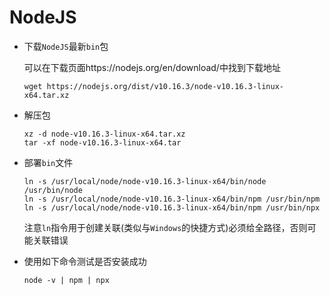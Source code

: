 # NodeJS

- 下载`NodeJS`最新`bin`包

  可以在下载页面https://nodejs.org/en/download/中找到下载地址

  ```shell
  wget https://nodejs.org/dist/v10.16.3/node-v10.16.3-linux-x64.tar.xz
  ```

- 解压包

  ```shell
  xz -d node-v10.16.3-linux-x64.tar.xz
  tar -xf node-v10.16.3-linux-x64.tar
  ```

- 部署`bin`文件

  ```shell
  ln -s /usr/local/node/node-v10.16.3-linux-x64/bin/node /usr/bin/node
  ln -s /usr/local/node/node-v10.16.3-linux-x64/bin/npm /usr/bin/npm
  ln -s /usr/local/node/node-v10.16.3-linux-x64/bin/npm /usr/bin/npx
  ```

  注意`ln`指令用于创建关联(类似与`Windows`的快捷方式)必须给全路径，否则可能关联错误

- 使用如下命令测试是否安装成功 

  ```shell
  node -v | npm | npx
  ```
  
  

